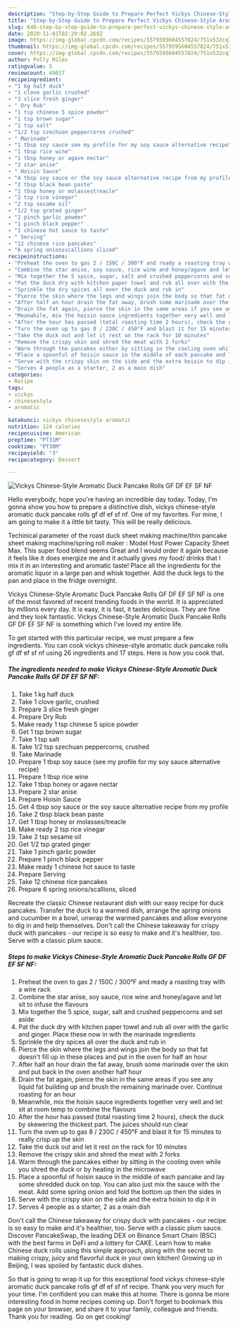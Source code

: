 ```yaml
---
description: "Step-by-Step Guide to Prepare Perfect Vickys Chinese-Style Aromatic Duck Pancake Rolls GF DF EF SF NF"
title: "Step-by-Step Guide to Prepare Perfect Vickys Chinese-Style Aromatic Duck Pancake Rolls GF DF EF SF NF"
slug: 646-step-by-step-guide-to-prepare-perfect-vickys-chinese-style-aromatic-duck-pancake-rolls-gf-df-ef-sf-nf
date: 2020-11-01T02:29:02.269Z
image: https://img-global.cpcdn.com/recipes/5579595604557824/751x532cq70/vickys-chinese-style-aromatic-duck-pancake-rolls-gf-df-ef-sf-nf-recipe-main-photo.jpg
thumbnail: https://img-global.cpcdn.com/recipes/5579595604557824/751x532cq70/vickys-chinese-style-aromatic-duck-pancake-rolls-gf-df-ef-sf-nf-recipe-main-photo.jpg
cover: https://img-global.cpcdn.com/recipes/5579595604557824/751x532cq70/vickys-chinese-style-aromatic-duck-pancake-rolls-gf-df-ef-sf-nf-recipe-main-photo.jpg
author: Polly Miles
ratingvalue: 5
reviewcount: 49017
recipeingredient:
- "1 kg half duck"
- "1 clove garlic crushed"
- "3 slice fresh ginger"
- " Dry Rub"
- "1 tsp chinese 5 spice powder"
- "1 tsp brown sugar"
- "1 tsp salt"
- "1/2 tsp szechuan peppercorns crushed"
- " Marinade"
- "1 tbsp soy sauce see my profile for my soy sauce alternative recipe"
- "1 tbsp rice wine"
- "1 tbsp honey or agave nectar"
- "2 star anise"
- " Hoisin Sauce"
- "4 tbsp soy sauce or the soy sauce alternative recipe from my profile"
- "2 tbsp black bean paste"
- "1 tbsp honey or molassestreacle"
- "2 tsp rice vinegar"
- "2 tsp sesame oil"
- "1/2 tsp grated ginger"
- "1 pinch garlic powder"
- "1 pinch black pepper"
- "1 chinese hot sauce to taste"
- " Serving"
- "12 chinese rice pancakes"
- "6 spring onionsscallions sliced"
recipeinstructions:
- "Preheat the oven to gas 2 / 150C / 300°F and ready a roasting tray with a wire rack"
- "Combine the star anise, soy sauce, rice wine and honey/agave and let sit to infuse the flavours"
- "Mix together the 5 spice, sugar, salt and crushed peppercorns and set aside"
- "Pat the duck dry with kitchen paper towel and rub all over with the garlic and ginger. Place these now in with the marinade ingredients"
- "Sprinkle the dry spices all over the duck and rub in"
- "Pierce the skin where the legs and wings join the body so that fat doesn&#39;t fill up in these places and put in the oven for half an hour"
- "After half an hour drain the fat away, brush some marinade over the skin and put back in the oven another half hour"
- "Drain the fat again, pierce the skin in the same areas if you see any liquid fat building up and brush the remaining marinade over. Continue roasting for an hour"
- "Meanwhile, mix the hoisin sauce ingredients together very well and let sit at room temp to combine the flavours"
- "After the hour has passed (total roasting time 2 hours), check the duck by skewering the thickest part. The juices should run clear"
- "Turn the oven up to gas 8 / 230C / 450°F and blast it for 15 minutes to really crisp up the skin"
- "Take the duck out and let it rest on the rack for 10 minutes"
- "Remove the crispy skin and shred the meat with 2 forks"
- "Warm through the pancakes either by sitting in the cooling oven while you shred the duck or by heating in the microwave"
- "Place a spoonful of hoisin sauce in the middle of each pancake and lay some shredded duck on top. You can also just mix the sauce with the meat. Add some spring onion and fold the bottom up then the sides in"
- "Serve with the crispy skin on the side and the extra hoisin to dip it in"
- "Serves 4 people as a starter, 2 as a main dish"
categories:
- Recipe
tags:
- vickys
- chinesestyle
- aromatic

katakunci: vickys chinesestyle aromatic 
nutrition: 124 calories
recipecuisine: American
preptime: "PT31M"
cooktime: "PT30M"
recipeyield: "3"
recipecategory: Dessert

---
```



![Vickys Chinese-Style Aromatic Duck Pancake Rolls GF DF EF SF NF](https://img-global.cpcdn.com/recipes/5579595604557824/751x532cq70/vickys-chinese-style-aromatic-duck-pancake-rolls-gf-df-ef-sf-nf-recipe-main-photo.jpg)

Hello everybody, hope you're having an incredible day today. Today, I'm gonna show you how to prepare a distinctive dish, vickys chinese-style aromatic duck pancake rolls gf df ef sf nf. One of my favorites. For mine, I am going to make it a little bit tasty. This will be really delicious.

Techinical parameter of the roast duck sheet making machine/thin pancake sheet making machine/spring roll maker : Model Host Power Capacity Sheet Max. This super food blend seems Great and I would order it again because it feels like it does energize me and it actually gives my food/ drinks that I mix it in an interesting and aromatic taste! Place all the ingredients for the aromatic liquor in a large pan and whisk together. Add the duck legs to the pan and place in the fridge overnight.

Vickys Chinese-Style Aromatic Duck Pancake Rolls GF DF EF SF NF is one of the most favored of recent trending foods in the world. It is appreciated by millions every day. It is easy, it is fast, it tastes delicious. They are fine and they look fantastic. Vickys Chinese-Style Aromatic Duck Pancake Rolls GF DF EF SF NF is something which I've loved my entire life.


To get started with this particular recipe, we must prepare a few ingredients. You can cook vickys chinese-style aromatic duck pancake rolls gf df ef sf nf using 26 ingredients and 17 steps. Here is how you cook that.

<!--inarticleads1-->

##### The ingredients needed to make Vickys Chinese-Style Aromatic Duck Pancake Rolls GF DF EF SF NF:

1. Take 1 kg half duck
1. Take 1 clove garlic, crushed
1. Prepare 3 slice fresh ginger
1. Prepare  Dry Rub
1. Make ready 1 tsp chinese 5 spice powder
1. Get 1 tsp brown sugar
1. Take 1 tsp salt
1. Take 1/2 tsp szechuan peppercorns, crushed
1. Take  Marinade
1. Prepare 1 tbsp soy sauce (see my profile for my soy sauce alternative recipe)
1. Prepare 1 tbsp rice wine
1. Take 1 tbsp honey or agave nectar
1. Prepare 2 star anise
1. Prepare  Hoisin Sauce
1. Get 4 tbsp soy sauce or the soy sauce alternative recipe from my profile
1. Take 2 tbsp black bean paste
1. Get 1 tbsp honey or molasses/treacle
1. Make ready 2 tsp rice vinegar
1. Take 2 tsp sesame oil
1. Get 1/2 tsp grated ginger
1. Take 1 pinch garlic powder
1. Prepare 1 pinch black pepper
1. Make ready 1 chinese hot sauce to taste
1. Prepare  Serving
1. Take 12 chinese rice pancakes
1. Prepare 6 spring onions/scallions, sliced


Recreate the classic Chinese restaurant dish with our easy recipe for duck pancakes. Transfer the duck to a warmed dish, arrange the spring onions and cucumber in a bowl, unwrap the warmed pancakes and allow everyone to dig in and help themselves. Don&#39;t call the Chinese takeaway for crispy duck with pancakes - our recipe is so easy to make and it&#39;s healthier, too. Serve with a classic plum sauce. 

<!--inarticleads2-->

##### Steps to make Vickys Chinese-Style Aromatic Duck Pancake Rolls GF DF EF SF NF:

1. Preheat the oven to gas 2 / 150C / 300°F and ready a roasting tray with a wire rack
1. Combine the star anise, soy sauce, rice wine and honey/agave and let sit to infuse the flavours
1. Mix together the 5 spice, sugar, salt and crushed peppercorns and set aside
1. Pat the duck dry with kitchen paper towel and rub all over with the garlic and ginger. Place these now in with the marinade ingredients
1. Sprinkle the dry spices all over the duck and rub in
1. Pierce the skin where the legs and wings join the body so that fat doesn&#39;t fill up in these places and put in the oven for half an hour
1. After half an hour drain the fat away, brush some marinade over the skin and put back in the oven another half hour
1. Drain the fat again, pierce the skin in the same areas if you see any liquid fat building up and brush the remaining marinade over. Continue roasting for an hour
1. Meanwhile, mix the hoisin sauce ingredients together very well and let sit at room temp to combine the flavours
1. After the hour has passed (total roasting time 2 hours), check the duck by skewering the thickest part. The juices should run clear
1. Turn the oven up to gas 8 / 230C / 450°F and blast it for 15 minutes to really crisp up the skin
1. Take the duck out and let it rest on the rack for 10 minutes
1. Remove the crispy skin and shred the meat with 2 forks
1. Warm through the pancakes either by sitting in the cooling oven while you shred the duck or by heating in the microwave
1. Place a spoonful of hoisin sauce in the middle of each pancake and lay some shredded duck on top. You can also just mix the sauce with the meat. Add some spring onion and fold the bottom up then the sides in
1. Serve with the crispy skin on the side and the extra hoisin to dip it in
1. Serves 4 people as a starter, 2 as a main dish


Don&#39;t call the Chinese takeaway for crispy duck with pancakes - our recipe is so easy to make and it&#39;s healthier, too. Serve with a classic plum sauce. Discover PancakeSwap, the leading DEX on Binance Smart Chain (BSC) with the best farms in DeFi and a lottery for CAKE. Learn how to make Chinese duck rolls using this simple approach, along with the secret to making crispy, juicy and flavorful duck in your own kitchen! Growing up in Beijing, I was spoiled by fantastic duck dishes. 

So that is going to wrap it up for this exceptional food vickys chinese-style aromatic duck pancake rolls gf df ef sf nf recipe. Thank you very much for your time. I'm confident you can make this at home. There is gonna be more interesting food in home recipes coming up. Don't forget to bookmark this page on your browser, and share it to your family, colleague and friends. Thank you for reading. Go on get cooking!
